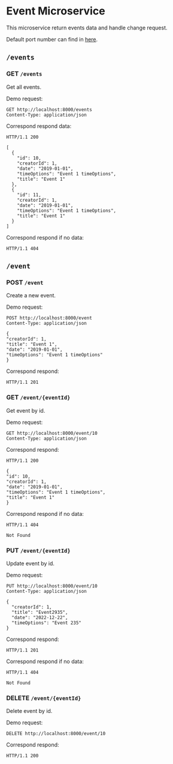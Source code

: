 # Event Microservice

This microservice return events data and handle change request.

Default port number can find in [here](../README.md#local-urls).

## `/events`

### GET `/events`

Get all events.

Demo request:

```http request
GET http://localhost:8000/events
Content-Type: application/json
```

Correspond respond data:

```
HTTP/1.1 200 

[
  {
    "id": 10,
    "creatorId": 1,
    "date": "2019-01-01",
    "timeOptions": "Event 1 timeOptions",
    "title": "Event 1"
  },
  {
    "id": 11,
    "creatorId": 1,
    "date": "2019-01-01",
    "timeOptions": "Event 1 timeOptions",
    "title": "Event 1"
  }
]
```

Correspond respond if no data:

```
HTTP/1.1 404
```

## `/event`

### POST `/event`

Create a new event.

Demo request:

```http request
POST http://localhost:8000/event
Content-Type: application/json

{
"creatorId": 1,
"title": "Event 1",
"date": "2019-01-01",
"timeOptions": "Event 1 timeOptions"
}
```

Correspond respond:

```
HTTP/1.1 201
```

### GET `/event/{eventId}`

Get event by id.

Demo request:

```http request
GET http://localhost:8000/event/10
Content-Type: application/json
```

Correspond respond:

```
HTTP/1.1 200

{
"id": 10,
"creatorId": 1,
"date": "2019-01-01",
"timeOptions": "Event 1 timeOptions",
"title": "Event 1"
}
```

Correspond respond if no data:

```
HTTP/1.1 404

Not Found
```

### PUT `/event/{eventId}`

Update event by id.

Demo request:

```http request
PUT http://localhost:8000/event/10
Content-Type: application/json

{
  "creatorId": 1,
  "title": "Event2935",
  "date": "2022-12-22",
  "timeOptions": "Event 235"
}
```

Correspond respond:

```
HTTP/1.1 201
```

Correspond respond if no data:

```
HTTP/1.1 404

Not Found
```

### DELETE `/event/{eventId}`

Delete event by id.

Demo request:

```http request
DELETE http://localhost:8000/event/10
```

Correspond respond:

```
HTTP/1.1 200
```
